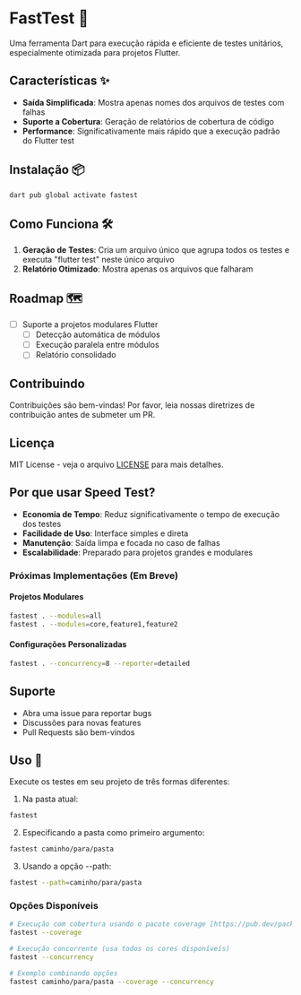 # FastTest 🚀

Uma ferramenta Dart para execução rápida e eficiente de testes unitários, especialmente otimizada para projetos Flutter.

## Características ✨

- **Saída Simplificada**: Mostra apenas nomes dos arquivos de testes com falhas
- **Suporte a Cobertura**: Geração de relatórios de cobertura de código
- **Performance**: Significativamente mais rápido que a execução padrão do Flutter test

## Instalação 📦

```bash
dart pub global activate fastest
```


## Como Funciona 🛠

1. **Geração de Testes**: Cria um arquivo único que agrupa todos os testes e executa "flutter test" neste único arquivo
3. **Relatório Otimizado**: Mostra apenas os arquivos que falharam

## Roadmap 🗺

- [ ] Suporte a projetos modulares Flutter
  - [ ] Detecção automática de módulos
  - [ ] Execução paralela entre módulos
  - [ ] Relatório consolidado

## Contribuindo

Contribuições são bem-vindas! Por favor, leia nossas diretrizes de contribuição antes de submeter um PR.

## Licença

MIT License - veja o arquivo [LICENSE](LICENSE) para mais detalhes.

## Por que usar Speed Test?

- **Economia de Tempo**: Reduz significativamente o tempo de execução dos testes
- **Facilidade de Uso**: Interface simples e direta
- **Manutenção**: Saída limpa e focada no caso de falhas
- **Escalabilidade**: Preparado para projetos grandes e modulares

### Próximas Implementações (Em Breve)

#### Projetos Modulares
```bash
fastest . --modules=all
fastest . --modules=core,feature1,feature2
```

#### Configurações Personalizadas
```bash
fastest . --concurrency=8 --reporter=detailed
```

## Suporte

- Abra uma issue para reportar bugs
- Discussões para novas features
- Pull Requests são bem-vindos


## Uso 🔧

Execute os testes em seu projeto de três formas diferentes:

1. Na pasta atual:
```bash
fastest
```

2. Especificando a pasta como primeiro argumento:
```bash
fastest caminho/para/pasta
```

3. Usando a opção --path:
```bash
fastest --path=caminho/para/pasta
```

### Opções Disponíveis

```bash
# Execução com cobertura usando o pacote coverage [https://pub.dev/packages/coverage]
fastest --coverage

# Execução concorrente (usa todos os cores disponíveis)
fastest --concurrency

# Exemplo combinando opções
fastest caminho/para/pasta --coverage --concurrency
```